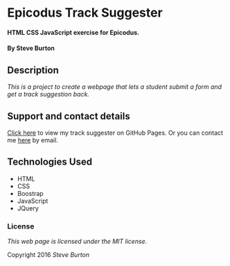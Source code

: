 # Epicodus Track Suggester

#### HTML CSS JavaScript exercise for Epicodus.

#### By Steve Burton

## Description

_This is a project to create a webpage that lets a student submit a form and get a track suggestion back._

## Support and contact details

[Click here](http://steve-burton.github.io/track-suggester/) to view my track suggester on GitHub Pages.
Or you can contact me [here](mailto:stevevburton@gmail.com) by email.

## Technologies Used

* HTML
* CSS
* Boostrap
* JavaScript
* JQuery

### License

*This web page is licensed under the MIT license.*

Copyright 2016 _Steve Burton_
